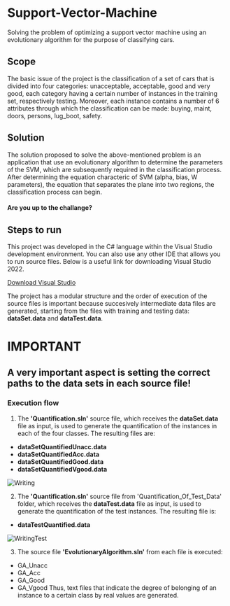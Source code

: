 # Support-Vector-Machine
Solving the problem of optimizing a support vector machine using an evolutionary algorithm for the purpose of classifying cars.

## Scope
The basic issue of the project is the classification of a set of cars that is divided into four categories: unacceptable, acceptable, good and very good, each category having a certain number of instances in the training set, respectively testing. Moreover, each instance contains a number of 6 attributes through which the classification can be made: buying, maint, doors, persons, lug_boot, safety.

## Solution
The solution proposed to solve the above-mentioned problem is an application that use an evolutionary algorithm to determine the parameters of the SVM, which are subsequently required in the classification process. After determining the equation characteric of SVM (alpha, bias, W parameters), the equation that separates the plane into two regions, the classification process can begin.

#### Are you up to the challange?

## Steps to run
This project was developed in the C# language within the Visual Studio development environment. You can also use any other IDE that allows you to run source files.
Below is a useful link for downloading Visual Studio 2022.

[Download Visual Studio](https://visualstudio.microsoft.com/downloads/)

The project has a modular structure and the order of execution of the source files is important because succesively intermediate data files are generated, starting from the files with training and testing data: **dataSet.data** and **dataTest.data**.

# IMPORTANT 
## A very important aspect is setting the correct paths to the data sets in each source file!

### Execution flow

1. The **'Quantification.sln'** source file, which receives the **dataSet.data** file as input, is used to generate the quantification of the instances in each of the four classes. The resulting files are:
- **dataSetQuantifiedUnacc.data**
- **dataSetQuantifiedAcc.data**
- **dataSetQuantifiedGood.data**
- **dataSetQuantifiedVgood.data**

![Writing](https://user-images.githubusercontent.com/67193200/170867923-6d3afb39-0e29-4b88-8dba-af5e222385fe.JPG)


2. The **'Quantification.sln'** source file from 'Quantification_Of_Test_Data' folder, which receives the **dataTest.data** file as input, is used to generate the quantification of the test instances. The resulting file is:
- **dataTestQuantified.data**

![WritingTest](https://user-images.githubusercontent.com/67193200/170869795-475dd823-9b80-4926-ac55-c3338b6fba47.JPG)


3. The source file **'EvolutionaryAlgorithm.sln'** from each file is executed: 
- GA_Unacc
- GA_Acc
- GA_Good
- GA_Vgood
Thus, text files that indicate the degree of belonging of an instance to a certain class by real values are generated.
